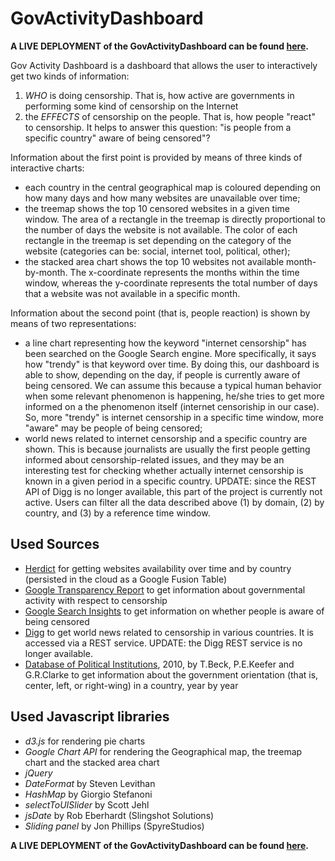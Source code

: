 GovActivityDashboard
====================

**A LIVE DEPLOYMENT of the GovActivityDashboard can be found [here](http://iivanoo.kodingen.com).**

Gov Activity Dashboard is a dashboard that allows the user to interactively get two kinds of information:

1. *WHO* is doing censorship. That is, how active are governments in performing some kind of censorship on the Internet
2. the *EFFECTS* of censorship on the people. That is, how people "react" to censorship. It helps to answer this question: "is people from a specific country" aware of being censored"?

Information about the first point is provided by means of three kinds of interactive charts:

+ each country in the central geographical map is coloured depending on how many days and how many websites are unavailable over time;
+ the treemap shows the top 10 censored websites in a given time window. The area of a rectangle in the treemap is directly proportional to the number of days the website is not available. The color of each rectangle in the treemap is set depending on the category of the website (categories can be: social, internet tool, political, other);
+ the stacked area chart shows the top 10 websites not available month-by-month. The x-coordinate represents the months within the time window, whereas the y-coordinate represents the total number of days that a website was not available in a specific month.

Information about the second point (that is, people reaction) is shown by means of two representations:

+ a line chart representing how the keyword "internet censorship" has been searched on the Google Search engine. More specifically, it says how "trendy" is that keyword over time. By doing this, our dashboard is able to show, depending on the day, if people is currently aware of being censored. We can assume this because a typical human behavior when some relevant phenomenon is happening, he/she tries to get more informed on a the phenomenon itself (internet censoriship in our case). So, more "trendy" is internet censorship in a specific time window, more "aware" may be people of being censored;
+ world news related to internet censorship and a specific country are shown. This is because journalists are usually the first people getting informed about censorship-related issues, and they may be an interesting test for checking whether actually internet censorship is known in a given period in a specific country. UPDATE: since the REST API of Digg is no longer available, this part of the project is currently not active.
Users can filter all the data described above (1) by domain, (2) by country, and (3) by a reference time window.

Used Sources
------------

+ [Herdict](http://www.herdict.org/) for getting websites availability over time and by country (persisted in the cloud as a Google Fusion Table)
+ [Google Transparency Report](http://www.google.com/transparencyreport/) to get information about governmental activity with respect to censorship
+ [Google Search Insights](http://www.google.com/insights/search/) to get information on whether people is aware of being censored
+ [Digg](http://www.digg.com) to get world news related to censorship in various countries. It is accessed via a REST service. UPDATE: the Digg REST service is no longer available.
+ [Database of Political Institutions](http://econ.worldbank.org/WBSITE/EXTERNAL/EXTDEC/EXTRESEARCH/0,,contentMDK:20649465~pagePK:64214825~piPK:64214943~theSitePK:469382,00.html), 2010, by T.Beck, P.E.Keefer and G.R.Clarke to get information about the government orientation (that is, center, left, or right-wing) in a country, year by year

Used Javascript libraries
-------------------------

+ *d3.js* for rendering pie charts
+ *Google Chart API* for rendering the Geographical map, the treemap chart and the stacked area chart
+ *jQuery*
+ *DateFormat* by Steven Levithan
+ *HashMap* by Giorgio Stefanoni
+ *selectToUISlider* by Scott Jehl
+ *jsDate* by Rob Eberhardt (Slingshot Solutions)
+ *Sliding panel* by Jon Phillips (SpyreStudios)

**A LIVE DEPLOYMENT of the GovActivityDashboard can be found [here](http://iivanoo.kodingen.com).**